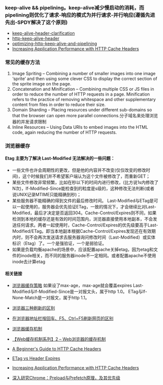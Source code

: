 ### keep-alive && pipelining。keep-alive减少慢启动的消耗，而pipelining则优化了请求-响应的模式为并行请求-并行响应(遵循先进先出-SPDY解决了这个原则)
- [keep-alive-header-clarification](http://stackoverflow.com/questions/20592698/keep-alive-header-clarification)
- [http-keep-alive-header](https://www.byvoid.com/blog/http-keep-alive-header)
- [optimizing-http-keep-alive-and-pipelining](https://www.igvita.com/2011/10/04/optimizing-http-keep-alive-and-pipelining/)
- [Increasing Application Performance with HTTP Cache Headers](https://devcenter.heroku.com/articles/increasing-application-performance-with-http-cache-headers)

### 常见的缓存方法
 1. Image Spriting – Combining a number of smaller images into one image ‘sprite’ and then using some clever CSS to display the correct section of the sprite image on the page.
 2. Concatenation and Minification – Combining multiple CSS or JS files in order to reduce the number of HTTP requests in a page. Minification refers to the practice of removing whitespace and other supplementary content from files in order to reduce their size.
 3. Domain Sharding – Placing resources under different sub-domains so that the browser can open more parallel connections.分子域名来处理浏览器的并发请求限制
 4. Inline Resources – Using Data URIs to embed images into the HTML code, again reducing the number of HTTP requests.


### 浏览器缓存

#### Etag 主要为了解决 Last-Modified 无法解决的一些问题：
- 一些文件也许会周期性的更改，但是他的内容并不改变(仅仅改变的修改时间)，这个时候我们并不希望客户端认为这个文件被修改了，而重新GET；
- 某些文件修改非常频繁，比如在秒以下的时间内进行修改，(比方说1s内修改了N次)，If-Modified-Since能检查到的粒度是s级的，这种修改无法判断(或者说UNIX记录MTIME只能精确到秒)；
- 某些服务器不能精确的得到文件的最后修改时间。
    Last-Modified与ETag是可以一起使用的，服务器会优先验证ETag，一致的情况下，才会继续比对Last-Modified，最后才决定是否返回304。Cache-Control/Expires则不同，如果检测到本地的缓存还是有效的时间范围内，浏览器直接使用本地副本，不会发送任何请求。两者一起使用时，Cache-Control/Expires的优先级要高于Last-Modified/ETag。即当本地副本根据Cache-Control/Expires发现还在有效期内时，则不会再次发送请求去服务器询问修改时间（Last-Modified）或实体标识（Etag）了。一个是强验证，一个是弱验证。
- 如果是负载均衡apache的场景中，应该配置apache关掉etag，因为etag和文件的inode相关，而不同的服务器inode不一定相同。或者配置apache不使用inode去计算etag

#### 相关链接
- [浏览器缓存策略](http://imweb.io/topic/55c6f9bac222e3af6ce235b9)
     如果设了max-age，max-age就会覆盖expires
     Last-Modified与If-Modified-Since是一对报文头，属于http 1.0。
     ETag与If-None-Match是一对报文，属于http 1.1。

- [浏览器三种刷新的区别](https://cnodejs.org/topic/4f43614e6ade5ec0780003c3)
- [在浏览器地址栏按回车、F5、Ctrl+F5刷新网页的区别](http://blog.csdn.net/yui/article/details/6584401)
- [浏览器缓存机制](http://www.cnblogs.com/skynet/archive/2012/11/28/2792503.html)
- [【Web缓存机制系列】2 – Web浏览器的缓存机制](http://www.alloyteam.com/2012/03/web-cache-2-browser-cache/)
- [A Beginner's Guide to HTTP Cache Headers](http://www.mobify.com/blog/beginners-guide-to-http-cache-headers/)
- [ETag vs Header Expires](http://stackoverflow.com/questions/499966/etag-vs-header-expires)
- [Increasing Application Performance with HTTP Cache Headers](https://devcenter.heroku.com/articles/increasing-application-performance-with-http-cache-headers)
- [深入研究Chrome：Preload与Prefetch原理，及其优先级](https://mp.weixin.qq.com/s?__biz=MzIwNjQwMzUwMQ==&mid=2247485131&idx=1&sn=1598d25c105b4bee84ba0c00e8666fa4&chksm=97236409a054ed1f54481c545b18615b6a7d72d9ae2e5a9d508ea86803c1cfb460e0df6e5e50#rd)
